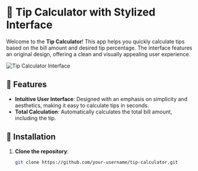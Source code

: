 # 💸 Tip Calculator with Stylized Interface

Welcome to the **Tip Calculator**! This app helps you quickly calculate tips based on the bill amount and desired tip percentage. The interface features an original design, offering a clean and visually appealing user experience.

![Tip Calculator Interface](https://github.com/user-attachments/assets/6cda906f-1658-4ad8-9b49-beef7e9139ff)

## 📱 Features

- **Intuitive User Interface**: Designed with an emphasis on simplicity and aesthetics, making it easy to calculate tips in seconds.
- **Total Calculation**: Automatically calculates the total bill amount, including the tip.

## 🚀 Installation

1. **Clone the repository**:
   ```bash
   git clone https://github.com/your-username/tip-calculator.git
